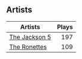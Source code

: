 ## Artists
Artists | Plays 
----- | -----: 
[The Jackson 5](/artists/the-jackson-5-35053) | 197
[The Ronettes](/artists/the-ronettes-89545) | 109

